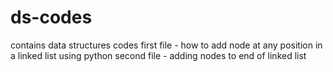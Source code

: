 # ds-codes
contains data structures codes
first file - how to add node at any position in a linked list using python
second file -  adding nodes to end of linked list
